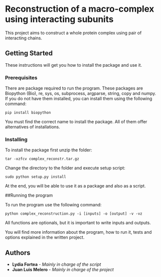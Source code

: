 # Reconstruction of a macro-complex using interacting subunits

This project aims to construct a whole protein complex using pair of interacting chains.

## Getting Started

These instructions will get you how to install the package and use it.

### Prerequisites

There are package required to run the program. These packages are Biopython (Bio), re, sys, os, subprocess, argparse, string, copy and numpy. If you do not have them installed, you can install them using the following command:

```
pip install biopython
```
You must find the correct name to install the package. All of them offer alternatives of installations.

### Installing

To install the package first unzip the folder:

```
tar -xzfcv complex_reconstr.tar.gz
```

Change the directory to the folder and execute setup script:

```
sudo python setup.py install
```

At the end, you will be able to use it as a package and also as a script.

##Running the program

To run the program use the following command:

```
python complex_reconstruction.py -i [inputs] -o [output] -v -vz
```

All functions are optionals, but it is important to write inputs and outputs. 

You will find more information about the program, how to run it, tests and options explained in the written project.


## Authors

* **Lydia Fortea** - *Mainly in charge of the script*
* **Juan Luis Melero** - *Mainly in charge of the project*


